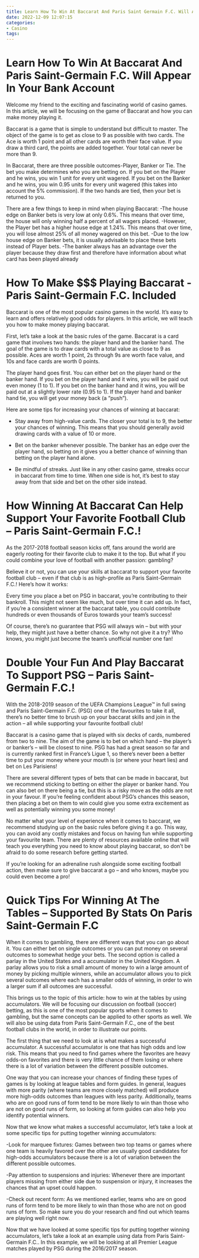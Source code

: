 ```yaml
---
title: Learn How To Win At Baccarat And Paris Saint Germain F.C. Will Appear In Your Bank Account 
date: 2022-12-09 12:07:15
categories:
- Casino
tags:
---
```



#  Learn How To Win At Baccarat And Paris Saint-Germain F.C. Will Appear In Your Bank Account 

Welcome my friend to the exciting and fascinating world of casino games. In this article, we will be focusing on the game of Baccarat and how you can make money playing it. 

Baccarat is a game that is simple to understand but difficult to master. The object of the game is to get as close to 9 as possible with two cards. The Ace is worth 1 point and all other cards are worth their face value. If you draw a third card, the points are added together. Your total can never be more than 9. 

In Baccarat, there are three possible outcomes-Player, Banker or Tie. The bet you make determines who you are betting on. If you bet on the Player and he wins, you win 1 unit for every unit wagered. If you bet on the Banker and he wins, you win 0.95 units for every unit wagered (this takes into account the 5% commission). If the two hands are tied, then your bet is returned to you. 

There are a few things to keep in mind when playing Baccarat: 
-The house edge on Banker bets is very low at only 0.6%. This means that over time, the house will only winning half a percent of all wagers placed. 
-However, the Player bet has a higher house edge at 1.24%. This means that over time, you will lose almost 25% of all money wagered on this bet. 
-Due to the low house edge on Banker bets, it is usually advisable to place these bets instead of Player bets. 
-The banker always has an advantage over the player because they draw first and therefore have information about what card has been played already

#  How To Make $$$ Playing Baccarat -Paris Saint-Germain F.C. Included 

Baccarat is one of the most popular casino games in the world. It’s easy to learn and offers relatively good odds for players. In this article, we will teach you how to make money playing baccarat.

First, let’s take a look at the basic rules of the game. Baccarat is a card game that involves two hands: the player hand and the banker hand. The goal of the game is to draw cards with a total value as close to 9 as possible. Aces are worth 1 point, 2s through 9s are worth face value, and 10s and face cards are worth 0 points.

The player hand goes first. You can either bet on the player hand or the banker hand. If you bet on the player hand and it wins, you will be paid out even money (1 to 1). If you bet on the banker hand and it wins, you will be paid out at a slightly lower rate (0.95 to 1). If the player hand and banker hand tie, you will get your money back (a “push”).

Here are some tips for increasing your chances of winning at baccarat:

- Stay away from high-value cards. The closer your total is to 9, the better your chances of winning. This means that you should generally avoid drawing cards with a value of 10 or more.

- Bet on the banker whenever possible. The banker has an edge over the player hand, so betting on it gives you a better chance of winning than betting on the player hand alone.

- Be mindful of streaks. Just like in any other casino game, streaks occur in baccarat from time to time. When one side is hot, it’s best to stay away from that side and bet on the other side instead.

#  How Winning At Baccarat Can Help Support Your Favorite Football Club – Paris Saint-Germain F.C.! 

As the 2017-2018 football season kicks off, fans around the world are eagerly rooting for their favorite club to make it to the top. But what if you could combine your love of football with another passion: gambling?

Believe it or not, you can use your skills at baccarat to support your favorite football club – even if that club is as high-profile as Paris Saint-Germain F.C.! Here’s how it works:

Every time you place a bet on PSG in baccarat, you’re contributing to their bankroll. This might not seem like much, but over time it can add up. In fact, if you’re a consistent winner at the baccarat table, you could contribute hundreds or even thousands of Euros towards your team’s success!

Of course, there’s no guarantee that PSG will always win – but with your help, they might just have a better chance. So why not give it a try? Who knows, you might just become the team’s unofficial number one fan!

#  Double Your Fun And Play Baccarat To Support PSG – Paris Saint-Germain F.C.!

With the 2018-2019 season of the UEFA Champions League™ in full swing and Paris Saint-Germain F.C. (PSG) one of the favourites to take it all, there’s no better time to brush up on your baccarat skills and join in the action – all while supporting your favourite football club!

Baccarat is a casino game that is played with six decks of cards, numbered from two to nine. The aim of the game is to bet on which hand – the player’s or banker’s – will be closest to nine. PSG has had a great season so far and is currently ranked first in France’s Ligue 1, so there’s never been a better time to put your money where your mouth is (or where your heart lies) and bet on Les Parisiens!

There are several different types of bets that can be made in baccarat, but we recommend sticking to betting on either the player or banker hand. You can also bet on there being a tie, but this is a risky move as the odds are not in your favour. If you’re feeling confident about PSG’s chances this season, then placing a bet on them to win could give you some extra excitement as well as potentially winning you some money!

No matter what your level of experience when it comes to baccarat, we recommend studying up on the basic rules before giving it a go. This way, you can avoid any costly mistakes and focus on having fun while supporting your favourite team. There are plenty of resources available online that will teach you everything you need to know about playing baccarat, so don’t be afraid to do some research before getting started.

If you’re looking for an adrenaline rush alongside some exciting football action, then make sure to give baccarat a go – and who knows, maybe you could even become a pro!

#  Quick Tips For Winning At The Tables – Supported By Stats On Paris Saint-Germain F.C

When it comes to gambling, there are different ways that you can go about it. You can either bet on single outcomes or you can put money on several outcomes to somewhat hedge your bets. The second option is called a parlay in the United States and a accumulator in the United Kingdom. A parlay allows you to risk a small amount of money to win a large amount of money by picking multiple winners, while an accumulator allows you to pick several outcomes where each has a smaller odds of winning, in order to win a larger sum if all outcomes are successful. 

This brings us to the topic of this article: how to win at the tables by using accumulators. We will be focusing our discussion on football (soccer) betting, as this is one of the most popular sports when it comes to gambling, but the same concepts can be applied to other sports as well. We will also be using data from Paris Saint-Germain F.C., one of the best football clubs in the world, in order to illustrate our points. 

The first thing that we need to look at is what makes a successful accumulator. A successful accumulator is one that has high odds and low risk. This means that you need to find games where the favorites are heavy odds-on favorites and there is very little chance of them losing or where there is a lot of variation between the different possible outcomes. 

One way that you can increase your chances of finding these types of games is by looking at league tables and form guides. In general, leagues with more parity (where teams are more closely matched) will produce more high-odds outcomes than leagues with less parity. Additionally, teams who are on good runs of form tend to be more likely to win than those who are not on good runs of form, so looking at form guides can also help you identify potential winners. 

Now that we know what makes a successful accumulator, let’s take a look at some specific tips for putting together winning accumulators: 

-Look for marquee fixtures: Games between two top teams or games where one team is heavily favored over the other are usually good candidates for high-odds accumulators because there is a lot of variation between the different possible outcomes. 

-Pay attention to suspensions and injuries: Whenever there are important players missing from either side due to suspension or injury, it increases the chances that an upset could happen. 

-Check out recent form: As we mentioned earlier, teams who are on good runs of form tend to be more likely to win than those who are not on good runs of form. So make sure you do your research and find out which teams are playing well right now. 

Now that we have looked at some specific tips for putting together winning accumulators, let’s take a look at an example using data from Paris Saint-Germain F.C.. In this example, we will be looking at all Premier League matches played by PSG during the 2016/2017 season. 



